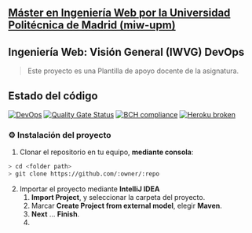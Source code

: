 ## [Máster en Ingeniería Web por la Universidad Politécnica de Madrid (miw-upm)](http://miw.etsisi.upm.es)
## Ingeniería Web: Visión General (IWVG) DevOps
> Este proyecto es una Plantilla de apoyo docente de la asignatura.

## Estado del código
[![DevOps](https://github.com/jaimesones/iwvg-devops-chacon-jaime/actions/workflows/%20test-sonar.yml/badge.svg)](https://github.com/jaimesones/iwvg-devops-chacon-jaime/actions/workflows/%20test-sonar.yml)
[![Quality Gate Status](https://sonarcloud.io/api/project_badges/measure?project=jaimesones_iwvg-devops-chacon-jaime&metric=alert_status)](https://sonarcloud.io/dashboard?id=jaimesones_iwvg-devops-chacon-jaime)
[![BCH compliance](https://bettercodehub.com/edge/badge/jaimesones/iwvg-devops-chacon-jaime?branch=develop)](https://bettercodehub.com/)
[![Heroku broken](https://iwvg-devops-chacon-jaime.herokuapp.com/system/version-badge)](https://iwvg-devops-chacon-jaime.herokuapp.com/swagger-ui.html)

### :gear: Instalación del proyecto
1. Clonar el repositorio en tu equipo, **mediante consola**:
```sh
> cd <folder path>
> git clone https://github.com/:owner/:repo
```
2. Importar el proyecto mediante **IntelliJ IDEA**
   1. **Import Project**, y seleccionar la carpeta del proyecto.
   2. Marcar **Create Project from external model**, elegir **Maven**.
   3. **Next** … **Finish**.
   4. 

